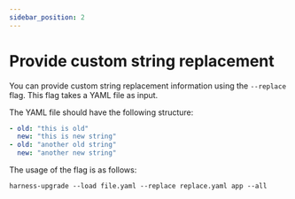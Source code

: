 ```yaml
---
sidebar_position: 2
---
```


# Provide custom string replacement

You can provide custom string replacement information using the `--replace` flag. This flag takes a YAML file as input. 

The YAML file should have the following structure:

```yaml
- old: "this is old"
  new: "this is new string"
- old: "another old string"
  new: "another new string"
```

The usage of the flag is as follows:

```shell
harness-upgrade --load file.yaml --replace replace.yaml app --all
```

